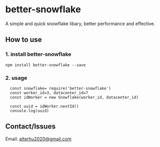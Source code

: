 # better-snowflake

A simple and quick snowflake libary, better performance and effective.

## How to use 

### 1. install better-snowflake

```
npm install better-snowflake --save

```
### 2. usage

```
  const snowflake= require('better-snowflake')
  const worker_id=3, datacenter_id=7
  const idWorker = new Snowflake(worker_id, datacenter_id)
 
  const uuid = idWorker.nextId()
  console.log(uuid)

```


## Contact/Issues

Email: alterhu2020@gmail.com